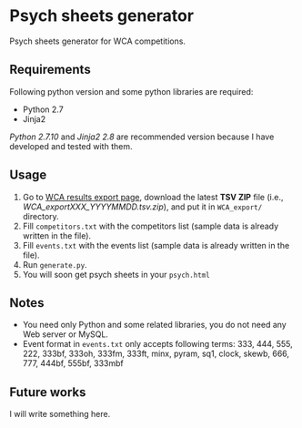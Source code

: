 # Psych sheets generator

Psych sheets generator for WCA competitions.


## Requirements

Following python version and some python libraries are required:

* Python 2.7
* Jinja2

_Python 2.7.10_ and _Jinja2 2.8_ are recommended version because I have developed and tested with them.


## Usage

1. Go to [WCA results export page](https://worldcubeassociation.org/results/misc/export.html), download the latest __TSV ZIP__ file (i.e., _WCA_exportXXX_YYYYMMDD.tsv.zip_), and put it in `WCA_export/` directory.
1. Fill `competitors.txt` with the competitors list (sample data is already written in the file).
1. Fill `events.txt` with the events list (sample data is already written in the file).
1. Run `generate.py`.
1. You will soon get psych sheets in your `psych.html`


## Notes

* You need only Python and some related libraries, you do not need any Web server or MySQL.
* Event format in `events.txt` only accepts following terms: 333, 444, 555, 222, 333bf, 333oh, 333fm, 333ft, minx, pyram, sq1, clock, skewb, 666, 777, 444bf, 555bf, 333mbf


## Future works

I will write something here.


